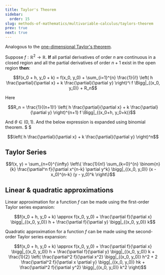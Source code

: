 ```yaml
---
title: Taylor's Theorem
sidebar:
  order: 15
slug: methods-of-mathematics/multivariable-calculus/taylors-theorem
prev: true
next: true
---
```


Analogous to the [one-dimensional Taylor's theorem](https://s1.sahithyan.dev/mathematics/real-analysis/taylor-theorem/).

Suppose $f: \mathbb{R}^2 \to \mathbb{R}$. **If** all partial derivatives of order $n$ are continuous in a closed region and all the partial derivatives of order $n+1$ exist in the open region **then**:

```math
f(x_0 + h, y_0 + k) = f(x_0, y_0) +
\sum_{i=1}^{n} \frac{1}{i!} \left( h \frac{\partial}{\partial x} + k \frac{\partial}{\partial y} \right)^i f \Bigg|_{(x_0, y_0)} +
R_n
```

Here
```math
R_n = \frac{1}{(n+1)!} \left( h \frac{\partial}{\partial x} + k \frac{\partial}{\partial y} \right)^{n+1} f \Bigg|_{(x_0+h, y_0+k)}
```

And $\theta \in (0,1)$. And the below expression is expanded using binomial theorem. $ $

```math
\left( h \frac{\partial}{\partial x} + k \frac{\partial}{\partial y} \right)^n
```

## Taylor Series

```math
f(x, y) = \sum_{n=0}^{\infty} \left\{ \frac{1}{n!} \sum_{k=0}^{n} \binom{n}{k} \frac{\partial^n f}{\partial x^{n-k} \partial y^k} \bigg|_{(x_0, y_0)} (x - x_0)^{n-k} (y - y_0)^k \right\}
```

## Linear & quadratic approximations

Linear approximation for a function $f$ can be made using the first-order Taylor series expansion:

```math
f(x_0 + h, y_0 + k) \approx f(x_0, y_0) + \frac{\partial f}{\partial x} \bigg|_{(x_0, y_0)} h + \frac{\partial f}{\partial y} \bigg|_{(x_0, y_0)} k
```

Quadratic approximation for a function $f$ can be made using the second-order Taylor series expansion:

```math
f(x_0 + h, y_0 + k) \approx f(x_0, y_0) + \frac{\partial f}{\partial x} \bigg|_{(x_0, y_0)} h + \frac{\partial f}{\partial y} \bigg|_{(x_0, y_0)} k + \frac{1}{2} \left( \frac{\partial^2 f}{\partial x^2} \bigg|_{(x_0, y_0)} h^2 + 2 \frac{\partial^2 f}{\partial x \partial y} \bigg|_{(x_0, y_0)} hk + \frac{\partial^2 f}{\partial y^2} \bigg|_{(x_0, y_0)} k^2 \right)
```
